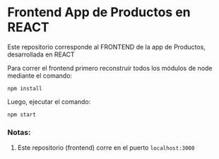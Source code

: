 # Frontend App de Productos en REACT

Este repositorio corresponde al FRONTEND de la app de Productos, desarrollada en REACT

Para correr el frontend primero reconstruir todos los módulos de node mediante el comando:
```
npm install
```

Luego, ejecutar el comando:
```
npm start
```

### Notas: 

1. Este repositorio (frontend) corre en el puerto ```localhost:3000```